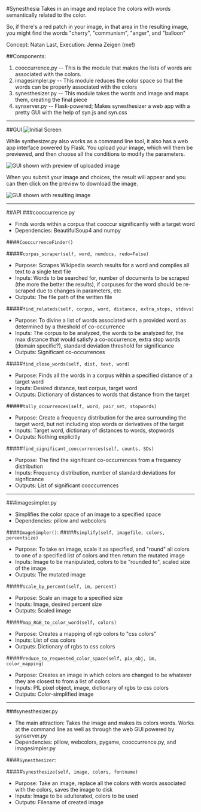 #Synesthesia
Takes in an image and replace the colors with words semantically related to the color.

So, if there's a red patch in your image, in that area in the resulting image, you might find the words "cherry", "communism", "anger", and "balloon"

Concept: Natan Last, Execution: Jenna Zeigen (me!)

##Components:
1. cooccurrence.py -- This is the module that makes the lists of words are associated with the colors.
2. imagesimpler.py -- This module reduces the color space so that the words can be properly associated with the colors
3. synesthesizer.py -- This module takes the words and image and maps them, creating the final piece
4. synserver.py -- Flask-powered; Makes synesthesizer a web app with a pretty GUI with the help of syn.js and syn.css

--------
##GUI
![Initial Screen](http://www.jennazeigen.com/Github-Readme-Imgs/initial.png "Initial Screen")

While synthesizer.py also works as a command line tool, it also has a web app interface powered by Flask. You upload your image, which will them be previewed, and then choose all the conditions to modify the parameters.

![GUI shown with preview of uploaded image](http://www.jennazeigen.com/Github-Readme-Imgs/upload.png "Preview of uploaded image")


When you submit your image and choices, the result will appear and you can then click on the preview to download the image.

![GUI shown with resulting image](http://www.jennazeigen.com/Github-Readme-Imgs/output.png "Showing the resulting image")

--------
##API
###cooccurrence.py
* Finds words within a corpus that cooccur significantly with a target word
* Dependencies: BeautifulSoup4 and numpy

####`CooccurrenceFinder()`

#####`corpus_scraper(self, word, numdocs, redo=False)`
* Purpose: Scrapes Wikipedia search results for a word and compiles all text to a single text file
* Inputs: Words to be searched for, number of documents to be scraped (the more the better the results), if corpuses for the word should be re-scraped due to changes in parameters, etc
* Outputs: The file path of the written file

#####`find_relateds(self, corpus, word, distance, extra_stops, stdevs)`
* Purpose: To divine a list of words associated with a provided word as determined by a threshold of co-occurrence
* Inputs: The corpus to be analyzed, the words to be analyzed for, the max distance that would satisfy a co-occurrence, extra stop words (domain specific?), standard deviation threshold for significance
* Outputs: Significant co-occurrences

#####`find_close_words(self, dist, text, word)`
* Purpose: Finds all the words in a corpus within a specified distance of a target word
* Inputs: Desired distance, text corpus, target word
* Outputs: Dictionary of distances to words that distance from the target

#####`tally_occurrences(self, word, pair_set, stopwords)`
* Purpose: Create a frequency distribution for the area surrounding the target word, but not including stop words or derivatives of the target
* Inputs: Target word, dictionary of distances to words, stopwords
* Outputs: Nothing explicitly

#####`find_significant_cooccurrences(self, counts, SDs)`
* Purpose: The find the significant co-occurrences from a frequency distribution
* Inputs: Frequency distribution, number of standard deviations for signficance
* Outputs: List of significant cooccurrences

-------------------------

###imagesimpler.py
* Simplifies the color space of an image to a specified space
* Dependencies: pillow and webcolors

####`ImageSimpler()`:
#####`simplify(self, imagefile, colors, percentsize)`
* Purpose: To take an image, scale it as specified, and "round" all colors to one of a specified list of colors and then return the mutated image
* Inputs: Image to be manipulated, colors to be "rounded to", scaled size of the image
* Outputs: The mutated image

#####`scale_by_percent(self, im, percent)`
* Purpose: Scale an image to a specified size
* Inputs: Image, desired percent size
* Outputs: Scaled image

#####`map_RGB_to_color_word(self, colors)`
* Purpose: Creates a mapping of rgb colors to "css colors"
* Inputs: List of css colors
* Outputs: Dictionary of rgbs to css colors

#####`reduce_to_requested_color_space(self, pix_obj, im, color_mapping)`
* Purpose: Creates an image in which colors are changed to be whatever they are closest to from a list of colors
* Inputs: PIL pixel object, image, dictionary of rgbs to css colors
* Outputs: Color-simplified image

-------------------

###synesthesizer.py
* The main attraction: Takes the image and makes its colors words. Works at the command line as well as through the web GUI powered by synserver.py
* Dependencies: pillow, webcolors, pygame, cooccurrence.py, and imagesimpler.py

####`Synesthesizer`:

#####`synesthesize(self, image, colors, fontname)`
* Purpose: Take an image, replace all the colors with words associated with the colors, saves the image to disk
* Inputs: Image to be adulterated, colors to be used
* Outputs: Filename of created image